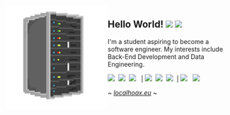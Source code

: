 <img align="left" src="assets/server.png" width="230">

## Hello World! <img src="https://media.giphy.com/media/hvRJCLFzcasrR4ia7z/giphy.gif"  style="max-widht: 25px" width="25px"> ![](https://visitor-badge.glitch.me/badge?page_id=martimvalente.martimvalente)


I'm a student aspiring to become a software engineer.
My interests include Back-End Development and Data Engineering.

<span><img src="https://cdn.jsdelivr.net/gh/devicons/devicon@latest/icons/javascript/javascript-original.svg" width="35px"/></span>&nbsp;
<span><img src="https://cdn.jsdelivr.net/gh/devicons/devicon/icons/r/r-original.svg" width="35px"/></span>&nbsp;
<span><img src="https://cdn.jsdelivr.net/gh/devicons/devicon/icons/python/python-original.svg" width="35px"/></span>&nbsp;&nbsp; |
<span><img src="https://cdn.jsdelivr.net/gh/devicons/devicon@latest/icons/git/git-original.svg" width="35px"/></span>&nbsp;
<span><img src="https://cdn.jsdelivr.net/gh/devicons/devicon/icons/bash/bash-original.svg" width="35px"/></span>&nbsp;
<span><img src="https://cdn.jsdelivr.net/gh/devicons/devicon/icons/linux/linux-original.svg" width="35px"/></span>&nbsp; |
<span><img src="https://cdn.jsdelivr.net/gh/devicons/devicon@latest/icons/html5/html5-plain.svg" width="35px"/></span>&nbsp;&nbsp;
<span><img src="https://cdn.jsdelivr.net/gh/devicons/devicon@latest/icons/css3/css3-plain.svg" width="35px"/></span>&nbsp;

~ [_localhoax.eu_](https://localhoax.eu/) ~
